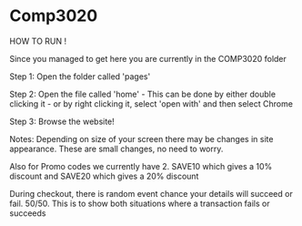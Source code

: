 # Comp3020
HOW TO RUN !

Since you managed to get here you are currently in the COMP3020 folder

Step 1: Open the folder called 'pages'

Step 2: Open the file called 'home'
        - This can be done by either double clicking it
        - or by right clicking it, select 'open with' and then select Chrome

Step 3: Browse the website!

Notes: 
Depending on size of your screen there may be changes in site appearance. 
These are small changes, no need to worry.

Also for Promo codes we currently have 2. SAVE10 which gives a 10% discount and SAVE20 which gives a 20% discount

During checkout, there is random event chance your details will succeed or fail. 50/50. This is to show both situations where a transaction fails or succeeds